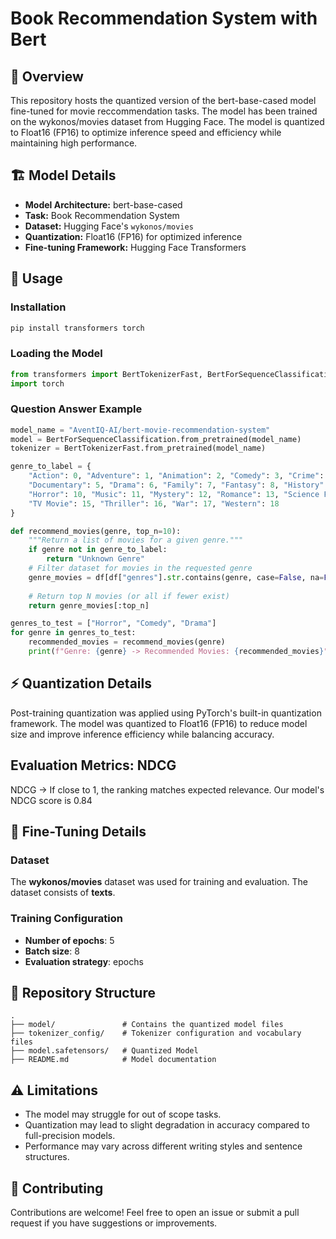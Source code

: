 # Book Recommendation System with Bert

## 📌 Overview

This repository hosts the quantized version of the bert-base-cased model fine-tuned for movie reccommendation tasks. The model has been trained on the wykonos/movies dataset from Hugging Face. The model is quantized to Float16 (FP16) to optimize inference speed and efficiency while maintaining high performance.

## 🏗 Model Details

- **Model Architecture:** bert-base-cased
- **Task:** Book Recommendation System  
- **Dataset:** Hugging Face's `wykonos/movies`  
- **Quantization:** Float16 (FP16) for optimized inference  
- **Fine-tuning Framework:** Hugging Face Transformers  

## 🚀 Usage

### Installation

```bash
pip install transformers torch
```

### Loading the Model

```python
from transformers import BertTokenizerFast, BertForSequenceClassification
import torch
```

### Question Answer Example

```python
model_name = "AventIQ-AI/bert-movie-recommendation-system"
model = BertForSequenceClassification.from_pretrained(model_name)
tokenizer = BertTokenizerFast.from_pretrained(model_name)

genre_to_label = {
    "Action": 0, "Adventure": 1, "Animation": 2, "Comedy": 3, "Crime": 4,
    "Documentary": 5, "Drama": 6, "Family": 7, "Fantasy": 8, "History": 9,
    "Horror": 10, "Music": 11, "Mystery": 12, "Romance": 13, "Science Fiction": 14,
    "TV Movie": 15, "Thriller": 16, "War": 17, "Western": 18
}

def recommend_movies(genre, top_n=10):
    """Return a list of movies for a given genre."""
    if genre not in genre_to_label:
        return "Unknown Genre"
    # Filter dataset for movies in the requested genre
    genre_movies = df[df["genres"].str.contains(genre, case=False, na=False)]["title"].tolist()
 
    # Return top N movies (or all if fewer exist)
    return genre_movies[:top_n]

genres_to_test = ["Horror", "Comedy", "Drama"]
for genre in genres_to_test:
    recommended_movies = recommend_movies(genre)
    print(f"Genre: {genre} -> Recommended Movies: {recommended_movies}")
```

## ⚡ Quantization Details

Post-training quantization was applied using PyTorch's built-in quantization framework. The model was quantized to Float16 (FP16) to reduce model size and improve inference efficiency while balancing accuracy.

## Evaluation Metrics: NDCG

NDCG → If close to 1, the ranking matches expected relevance. Our model's NDCG score is 0.84

## 🔧 Fine-Tuning Details

### Dataset
The **wykonos/movies** dataset was used for training and evaluation. The dataset consists of **texts**.

### Training Configuration
- **Number of epochs**: 5
- **Batch size**: 8
- **Evaluation strategy**: epochs


## 📂 Repository Structure

```
.
├── model/               # Contains the quantized model files
├── tokenizer_config/    # Tokenizer configuration and vocabulary files
├── model.safetensors/   # Quantized Model
├── README.md            # Model documentation
```

## ⚠️ Limitations

- The model may struggle for out of scope tasks.
- Quantization may lead to slight degradation in accuracy compared to full-precision models.
- Performance may vary across different writing styles and sentence structures.

## 🤝 Contributing

Contributions are welcome! Feel free to open an issue or submit a pull request if you have suggestions or improvements.
